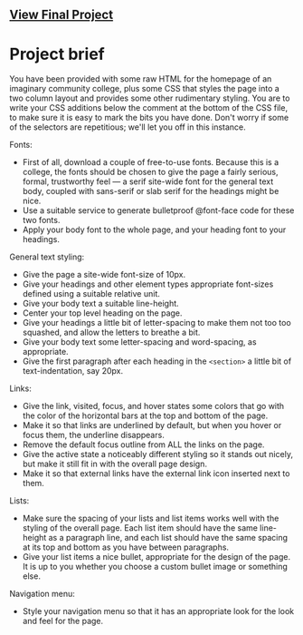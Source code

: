 ## [View Final Project](https://cdn.rawgit.com/diva-D/MDN-learn-web-development/451a96da/CSS/Assessment%2002%20-%20Typesetting%20a%20community%20school%20homepage/index.html)


# Project brief
You have been provided with some raw HTML for the homepage of an imaginary community college, plus some CSS that styles the page into a two column layout and provides some other rudimentary styling. You are to write your CSS additions below the comment at the bottom of the CSS file, to make sure it is easy to mark the bits you have done. Don't worry if some of the selectors are repetitious; we'll let you off in this instance.

Fonts:

- First of all, download a couple of free-to-use fonts. Because this is a college, the fonts should be chosen to give the page a fairly serious, formal, trustworthy feel — a serif site-wide font for the general text body, coupled with sans-serif or slab serif for the headings might be nice.
- Use a suitable service to generate bulletproof @font-face code for these two fonts.
- Apply your body font to the whole page, and your heading font to your headings.

General text styling:

- Give the page a site-wide font-size of 10px.
- Give your headings and other element types appropriate font-sizes defined using a suitable relative unit.
- Give your body text a suitable line-height.
- Center your top level heading on the page.
- Give your headings a little bit of letter-spacing to make them not too too squashed, and allow the letters to breathe a bit.
- Give your body text some letter-spacing and word-spacing, as appropriate.
- Give the first paragraph after each heading in the `<section>` a little bit of text-indentation, say 20px.

Links:

- Give the link, visited, focus, and hover states some colors that go with the color of the horizontal bars at the top and bottom of the page.
- Make it so that links are underlined by default, but when you hover or focus them, the underline disappears.
- Remove the default focus outline from ALL the links on the page.
- Give the active state a noticeably different styling so it stands out nicely, but make it still fit in with the overall page design.
- Make it so that external links have the external link icon inserted next to them.

Lists:

- Make sure the spacing of your lists and list items works well with the styling of the overall page. Each list item should have the same line-height as a paragraph line, and each list should have the same spacing at its top and bottom as you have between paragraphs.
- Give your list items a nice bullet, appropriate for the design of the page. It is up to you whether you choose a custom bullet image or something else.

Navigation menu:

- Style your navigation menu so that it has an appropriate look for the look and feel for the page.
